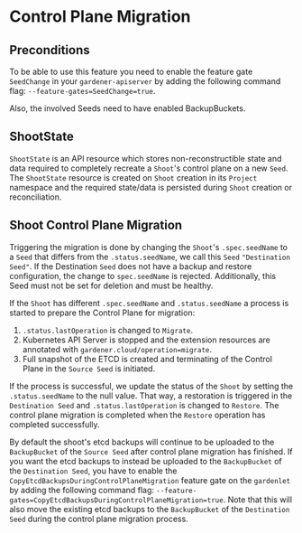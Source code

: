 # Control Plane Migration

## Preconditions

To be able to use this feature you need to enable the feature gate `SeedChange` in your `gardener-apiserver` by adding the following command flag: `--feature-gates=SeedChange=true`.

Also, the involved Seeds need to have enabled BackupBuckets.

## ShootState

`ShootState` is an API resource which stores non-reconstructible state and data required to completely recreate a `Shoot`'s control plane on a new `Seed`.  The `ShootState` resource is created on `Shoot` creation in its `Project` namespace and the required state/data is persisted during `Shoot` creation or reconciliation.

## Shoot Control Plane Migration

Triggering the migration is done by changing the `Shoot`'s `.spec.seedName` to a `Seed` that differs from the `.status.seedName`, we call this `Seed` `"Destination Seed"`. If the Destination `Seed` does not have a backup and restore configuration, the change to `spec.seedName` is rejected. Additionally, this Seed must not be set for deletion and must be healthy.

If the `Shoot` has different `.spec.seedName` and `.status.seedName` a process is started to prepare the Control Plane for migration:

1. `.status.lastOperation` is changed to `Migrate`.
2. Kubernetes API Server is stopped and the extension resources are annotated with `gardener.cloud/operation=migrate`.
3. Full snapshot of the ETCD is created and terminating of the Control Plane in the `Source Seed` is initiated.

If the process is successful, we update the status of the `Shoot` by setting the `.status.seedName` to the null value. That way, a restoration is triggered in the `Destination Seed` and `.status.lastOperation` is changed to `Restore`. The control plane migration is completed when the `Restore` operation has completed successfully.

By default the shoot's etcd backups will continue to be uploaded to the `BackupBucket` of the `Source Seed` after control plane migration has finished. If you want the etcd backups to instead be uploaded to the `BackupBucket` of the `Destination Seed`, you have to enable the `CopyEtcdBackupsDuringControlPlaneMigration` feature gate on the `gardenlet` by adding the following command flag: `--feature-gates=CopyEtcdBackupsDuringControlPlaneMigration=true`. Note that this will also move the existing etcd backups to the `BackupBucket` of the `Destination Seed` during the control plane migration process.